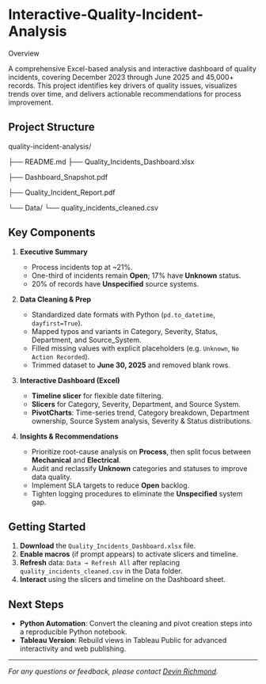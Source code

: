 # Interactive-Quality-Incident-Analysis


Overview

A comprehensive Excel-based analysis and interactive dashboard of quality incidents, covering December 2023 through June 2025 and 45,000+ records. This project identifies key drivers of quality issues, visualizes trends over time, and delivers actionable recommendations for process improvement.

## Project Structure
quality-incident-analysis/

├── README.md
├── Quality_Incidents_Dashboard.xlsx

├── Dashboard_Snapshot.pdf

├── Quality_Incident_Report.pdf

└── Data/
    └── quality_incidents_cleaned.csv

## Key Components
1. **Executive Summary**
   - Process incidents top at ~21%.
   - One-third of incidents remain **Open**; 17% have **Unknown** status.
   - 20% of records have **Unspecified** source systems.

2. **Data Cleaning & Prep**
   - Standardized date formats with Python (`pd.to_datetime`, `dayfirst=True`).
   - Mapped typos and variants in Category, Severity, Status, Department, and Source_System.
   - Filled missing values with explicit placeholders (e.g. `Unknown`, `No Action Recorded`).
   - Trimmed dataset to **June 30, 2025** and removed blank rows.

3. **Interactive Dashboard (Excel)**
   - **Timeline slicer** for flexible date filtering.
   - **Slicers** for Category, Severity, Department, and Source System.
   - **PivotCharts**: Time-series trend, Category breakdown, Department ownership, Source System analysis, Severity & Status distributions.

4. **Insights & Recommendations**
   - Prioritize root-cause analysis on **Process**, then split focus between **Mechanical** and **Electrical**.
   - Audit and reclassify **Unknown** categories and statuses to improve data quality.
   - Implement SLA targets to reduce **Open** backlog.
   - Tighten logging procedures to eliminate the **Unspecified** system gap.

## Getting Started
1. **Download** the `Quality_Incidents_Dashboard.xlsx` file.
2. **Enable macros** (if prompt appears) to activate slicers and timeline.
3. **Refresh** data: `Data → Refresh All` after replacing `quality_incidents_cleaned.csv` in the Data folder.
4. **Interact** using the slicers and timeline on the Dashboard sheet.

## Next Steps
- **Python Automation**: Convert the cleaning and pivot creation steps into a reproducible Python notebook.
- **Tableau Version**: Rebuild views in Tableau Public for advanced interactivity and web publishing.

---

*For any questions or feedback, please contact [Devin Richmond](richmonddevin13@gmail.com).*
